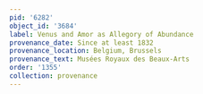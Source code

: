 ```yaml
---
pid: '6282'
object_id: '3684'
label: Venus and Amor as Allegory of Abundance
provenance_date: Since at least 1832
provenance_location: Belgium, Brussels
provenance_text: Musées Royaux des Beaux-Arts
order: '1355'
collection: provenance
---
```

